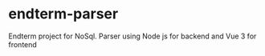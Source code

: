 # endterm-parser
Endterm project for NoSql. Parser using Node js for backend and Vue 3 for frontend
